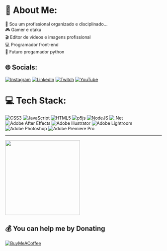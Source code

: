 # 💫 About Me:
🥇 Sou um profissional organizado e disciplinado…<br>🎮 Gamer e otaku<br>🎬 Editor de vídeos e imagens profissional<br>💻 Programador front-end<br>🧩 Futuro progamador python

## 🌐 Socials:
[![Instagram](https://img.shields.io/badge/Instagram-%23E4405F.svg?logo=Instagram&logoColor=white)](https://www.instagram.com/guizeroum/) 
[![LinkedIn](https://img.shields.io/badge/LinkedIn-%230077B5.svg?logo=linkedin&logoColor=white)](https://www.linkedin.com/in/guilherme-santos-89555a245/) 
[![Twitch](https://img.shields.io/badge/Twitch-%239146FF.svg?logo=Twitch&logoColor=white)](https://www.twitch.tv/zeroumgui) 
[![YouTube](https://img.shields.io/badge/YouTube-%23FF0000.svg?logo=YouTube&logoColor=white)](https://www.youtube.com/channel/UCt8d71v9eNjtRbjD6Zy2GHg) 

# 💻 Tech Stack:
![CSS3](https://img.shields.io/badge/css3-%231572B6.svg?style=for-the-badge&logo=css3&logoColor=white) ![JavaScript](https://img.shields.io/badge/javascript-%23323330.svg?style=for-the-badge&logo=javascript&logoColor=%23F7DF1E) ![HTML5](https://img.shields.io/badge/html5-%23E34F26.svg?style=for-the-badge&logo=html5&logoColor=white) ![p5js](https://img.shields.io/badge/p5.js-ED225D?style=for-the-badge&logo=p5.js&logoColor=FFFFFF) ![NodeJS](https://img.shields.io/badge/node.js-6DA55F?style=for-the-badge&logo=node.js&logoColor=white) ![.Net](https://img.shields.io/badge/.NET-5C2D91?style=for-the-badge&logo=.net&logoColor=white) ![Adobe After Effects](https://img.shields.io/badge/Adobe%20After%20Effects-9999FF.svg?style=for-the-badge&logo=Adobe%20After%20Effects&logoColor=white) ![Adobe Illustrator](https://img.shields.io/badge/adobeillustrator-%23FF9A00.svg?style=for-the-badge&logo=adobeillustrator&logoColor=white) ![Adobe Lightroom](https://img.shields.io/badge/Adobe%20Lightroom-31A8FF.svg?style=for-the-badge&logo=Adobe%20Lightroom&logoColor=white) ![Adobe Photoshop](https://img.shields.io/badge/adobephotoshop-%2331A8FF.svg?style=for-the-badge&logo=adobephotoshop&logoColor=white) ![Adobe Premiere Pro](https://img.shields.io/badge/Adobe%20Premiere%20Pro-9999FF.svg?style=for-the-badge&logo=Adobe%20Premiere%20Pro&logoColor=white)

---
<img height=240px src=https://cdn.picrew.me/shareImg/org/202212/338224_r8N5gFTZ.png>

  ## 💰 You can help me by Donating
  [![BuyMeACoffee](https://img.shields.io/badge/Buy%20Me%20a%20Coffee-ffdd00?style=for-the-badge&logo=buy-me-a-coffee&logoColor=black)](https://www.buymeacoffee.com/GuiSantos) 

  
<!-- Proudly created with GPRM ( https://gprm.itsvg.in ) -->
